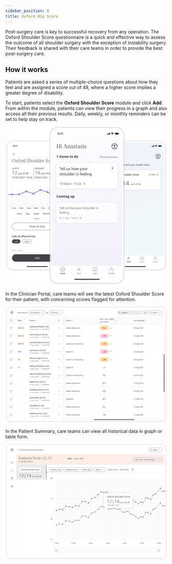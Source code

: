 ```yaml
---
sidebar_position: 8
title: Oxford Hip Score
---
```


Post-surgery care is key to successful recovery from any operation. The Oxford Shoulder Score questionnaire is a quick and effective way to assess the outcome of all 
shoulder surgery with the exception of instability surgery. Their feedback is shared with their care teams in order to provide the best post-surgery care.

## How it works

Patients are asked a series of multiple-choice questions about how they feel and are assigned a score out of 48, where a higher score implies a greater degree of 
disability.
   
To start, patients select the **Oxford Shoulder Score** module and click **Add**. From within the module, patients can view their progress in a graph and 
also access all their previous results. Daily, weekly, or monthly reminders can be set to help stay on track.

![Oxford Shoulder Score in the Huma App](./assets/oss-patient-app.png)

In the Clinician Portal, care teams will see the latest Oxford Shoulder Score for their patient, with concerning scores flagged for attention.

![Oxford Shoulder Score in CP](./assets/cp-oss-one.png)

In the Patient Summary, care teams can view all historical data in graph or table form.

![Oxford Shoulder Score in CP](./assets/cp-oss-two.png)
